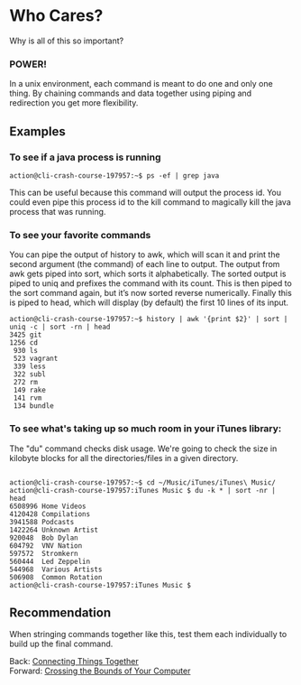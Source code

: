 # Who Cares?

Why is all of this so important?

### POWER!

In a unix environment, each command is meant to do one and only one thing. By chaining commands and data together using piping and redirection you get more flexibility.

## Examples

### To see if a java process is running

```
action@cli-crash-course-197957:~$ ps -ef | grep java
```

This can be useful because this command will output the process id. You could even pipe this process id to the kill command to magically kill the java process that was running.


### To see your favorite commands

You can pipe the output of history to awk, which  will scan it and print the second argument (the command) of each line to output. The output from awk gets piped into sort, which sorts it alphabetically. The sorted output is piped to uniq and prefixes the command with its count. This is then piped to the sort command again, but it’s now sorted reverse numerically. Finally this is piped to head, which will display (by default) the first 10 lines of its input.

```
action@cli-crash-course-197957:~$ history | awk '{print $2}' | sort | uniq -c | sort -rn | head
3425 git
1256 cd
 930 ls
 523 vagrant
 339 less
 322 subl
 272 rm
 149 rake
 141 rvm
 134 bundle
```

### To see what's taking up so much room in your iTunes library:

The "du" command checks disk usage. We're going to check the size in kilobyte blocks for all the directories/files in a given directory.

```

action@cli-crash-course-197957:~$ cd ~/Music/iTunes/iTunes\ Music/
action@cli-crash-course-197957:iTunes Music $ du -k * | sort -nr | head
6508996	Home Videos
4120428	Compilations
3941588	Podcasts
1422264	Unknown Artist
920048	Bob Dylan
604792	VNV Nation
597572	Stromkern
560444	Led Zeppelin
544968	Various Artists
506908	Common Rotation
action@cli-crash-course-197957:iTunes Music $ 
```

## Recommendation

When stringing commands together like this, test them each individually to build up the final command.

Back: [Connecting Things Together](09_connecting_things_together.md)	
Forward: [Crossing the Bounds of Your Computer](12_remote.md)
